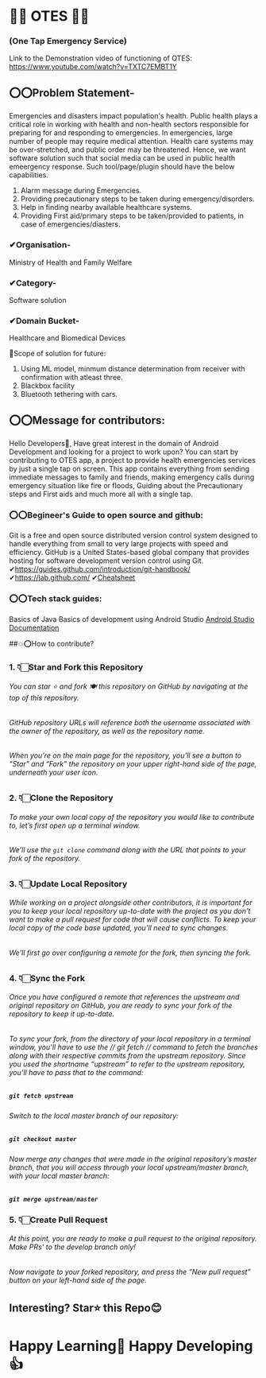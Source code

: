 # 🛑🛑   OTES   🛑🛑
### (One Tap Emergency Service)
Link to the Demonstration video of functioning of OTES: https://www.youtube.com/watch?v=TXTC7EMBT1Y 
## ⭕⭕Problem Statement-
Emergencies and disasters impact population's health. Public health plays a critical role in working with health and non-health sectors responsible for preparing for and responding to emergencies. In emergencies, large number of people may require medical attention. Health care systems may be over-stretched, and public order may be threatened. Hence, we want software solution such that social media can be used in public health emeergency response. Such tool/page/plugin should have the below capabilities.
1) Alarm message during Emergencies.
2) Providing precautionary steps to be taken during emergency/disorders.
3) Help in finding nearby available healthcare systems.
4) Providing First aid/primary steps to be taken/provided to patients, in case of emergencies/diasters.

### ✔Organisation-
Ministry of Health and Family Welfare
### ✔Category-
Software solution
### ✔Domain Bucket-
Healthcare and Biomedical Devices

🔶Scope of solution for future: 
1. Using ML model, minmum distance determination from receiver with confirmation with atleast three.
2. Blackbox facility
3. Bluetooth tethering with cars.

## ⭕⭕Message for contributors:
Hello Developers👋,
Have great interest in the domain of Android Development and looking for a project to work upon? You can start by contributing to OTES app, a project to provide health emergencies services by just a single tap on screen.
This app contains everything from sending immediate messages to family and friends, making emergency calls during emergency situation like fire or floods, Guiding about the Precautionary steps and First aids and much more all with a single tap.

### ⭕⭕Begineer's Guide to open source and github:
Git is a free and open source distributed version control system designed to handle everything from small to very large projects with speed and efficiency.
GitHub is a United States-based global company that provides hosting for software development version control using Git.
✔https://guides.github.com/introduction/git-handbook/
✔https://lab.github.com/
✔[Cheatsheet](https://github.github.com/training-kit/downloads/github-git-cheat-sheet/)

### ⭕⭕Tech stack guides:
Basics of Java
Basics of development using Android Studio [Android Studio Documentation](https://developer.android.com/docs)

##💥⭕How to contribute?
### 1. 👇🏻Star and Fork this Repository
###### You can star ⭐ and fork 🍽️ this repository on GitHub by navigating at the top of this repository.


###### GitHub repository URLs will reference both the username associated with the owner of the repository, as well as the repository name.


###### When you’re on the main page for the repository, you’ll see a button to "Star" and “Fork” the repository on your upper right-hand side of the page, underneath your user icon.

### 2. 👇🏻Clone the Repository

###### To make your own local copy of the repository you would like to contribute to, let’s first open up a terminal window.

###### We’ll use the `git clone`  command along with the URL that points to your fork of the repository.

### 3. 👇🏻Update Local Repository

###### While working on a project alongside other contributors, it is important for you to keep your local repository up-to-date with the project as you don’t want to make a pull request for code that will cause conflicts. To keep your local copy of the code base updated, you’ll need to sync changes.

###### We’ll first go over configuring a remote for the fork, then syncing the fork.

### 4. 👇🏻Sync the Fork

###### Once you have configured a remote that references the upstream and original repository on GitHub, you are ready to sync your fork of the repository to keep it up-to-date.
###### To sync your fork, from the directory of your local repository in a terminal window, you’ll have to use the // git fetch // command to fetch the branches along with their respective commits from the upstream repository. Since you used the shortname “upstream” to refer to the upstream repository, you’ll have to pass that to the command:

##### ` git fetch upstream `

###### Switch to the local master branch of our repository:

##### ` git checkout master `

###### Now merge any changes that were made in the original repository’s master branch, that you will access through your local upstream/master branch, with your local master branch:

##### ` git merge upstream/master `

### 5. 👇🏻Create Pull Request

###### At this point, you are ready to make a pull request to the original repository. Make PRs' to the develop branch only!

###### Now navigate to your forked repository, and press the “New pull request” button on your left-hand side of the page.

## Interesting? Star⭐ this Repo😊

# Happy Learning💯 Happy Developing👍

